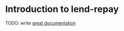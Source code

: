 # Introduction to lend-repay

TODO: write [great documentation](http://jacobian.org/writing/what-to-write/)
